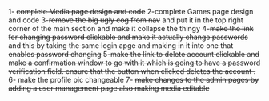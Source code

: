 1- ~~complete Media page design and code~~
2-complete Games page design and code 
3-~~remove the big ugly cog from nav~~ and put it in the top right corner of the main section and make it collapse the thingy
4-~~make the link for changing password clickable and make it actually change passwords and this by taking the same login apge and making in it into one that enables password changing~~
5-~~make the link to delete account clickable and make a confirmation window to go with it which is going to have a password verification field. ensure that the button when clicked deletes the account .~~
6- make the profile pic changeable
7- ~~make changes to the admin pages by adding a user management page also making media editable~~
